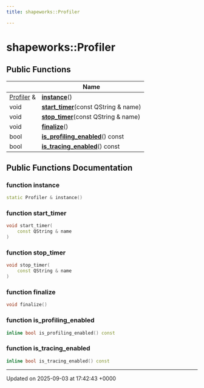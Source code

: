 ```yaml
---
title: shapeworks::Profiler

---
```


# shapeworks::Profiler





## Public Functions

|                | Name           |
| -------------- | -------------- |
| [Profiler](../Classes/classshapeworks_1_1Profiler.md) & | **[instance](../Classes/classshapeworks_1_1Profiler.md#function-instance)**() |
| void | **[start_timer](../Classes/classshapeworks_1_1Profiler.md#function-start-timer)**(const QString & name) |
| void | **[stop_timer](../Classes/classshapeworks_1_1Profiler.md#function-stop-timer)**(const QString & name) |
| void | **[finalize](../Classes/classshapeworks_1_1Profiler.md#function-finalize)**() |
| bool | **[is_profiling_enabled](../Classes/classshapeworks_1_1Profiler.md#function-is-profiling-enabled)**() const |
| bool | **[is_tracing_enabled](../Classes/classshapeworks_1_1Profiler.md#function-is-tracing-enabled)**() const |

## Public Functions Documentation

### function instance

```cpp
static Profiler & instance()
```


### function start_timer

```cpp
void start_timer(
    const QString & name
)
```


### function stop_timer

```cpp
void stop_timer(
    const QString & name
)
```


### function finalize

```cpp
void finalize()
```


### function is_profiling_enabled

```cpp
inline bool is_profiling_enabled() const
```


### function is_tracing_enabled

```cpp
inline bool is_tracing_enabled() const
```


-------------------------------

Updated on 2025-09-03 at 17:42:43 +0000